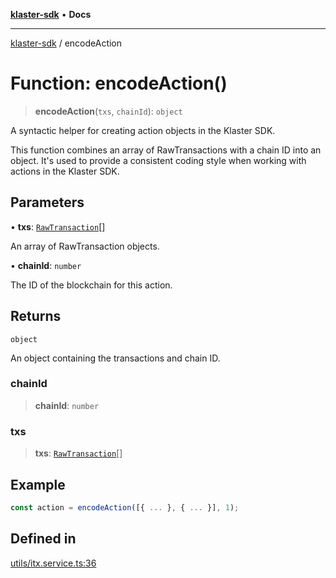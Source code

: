 [**klaster-sdk**](../README.md) • **Docs**

***

[klaster-sdk](../README.md) / encodeAction

# Function: encodeAction()

> **encodeAction**(`txs`, `chainId`): `object`

A syntactic helper for creating action objects in the Klaster SDK.

This function combines an array of RawTransactions with a chain ID into an object.
It's used to provide a consistent coding style when working with actions in the Klaster SDK.

## Parameters

• **txs**: [`RawTransaction`](../interfaces/RawTransaction.md)[]

An array of RawTransaction objects.

• **chainId**: `number`

The ID of the blockchain for this action.

## Returns

`object`

An object containing the transactions and chain ID.

### chainId

> **chainId**: `number`

### txs

> **txs**: [`RawTransaction`](../interfaces/RawTransaction.md)[]

## Example

```ts
const action = encodeAction([{ ... }, { ... }], 1);
```

## Defined in

[utils/itx.service.ts:36](https://github.com/0xPolycode/klaster-sdk/blob/22818a55dcbe1c33192fea1bbe40e4f250ddf045/src/utils/itx.service.ts#L36)
